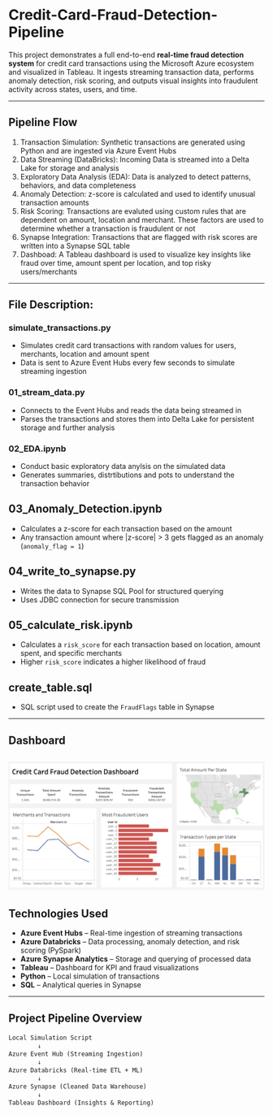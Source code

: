 # Credit-Card-Fraud-Detection-Pipeline

This project demonstrates a full end-to-end **real-time fraud detection system** for credit card transactions using the Microsoft Azure ecosystem and visualized in Tableau. It ingests streaming transaction data, performs anomaly detection, risk scoring, and outputs visual insights into fraudulent activity across states, users, and time.

---
## Pipeline Flow
1. Transaction Simulation: Synthetic transactions are generated using Python and are ingested via Azure Event Hubs
2. Data Streaming (DataBricks): Incoming Data is streamed into a Delta Lake for storage and analysis
3. Exploratory Data Analysis (EDA): Data is analyzed to detect patterns, behaviors, and data completeness
4. Anomaly Detection: z-score is calculated and used to identify unusual transaction amounts
5. Risk Scoring: Transactions are evaluted using custom rules that are dependent on amount, location and merchant. These factors are used to determine whether a transaction is fraudulent or not
6. Synapse Integration: Transactions that are flagged with risk scores are written into a Synapse SQL table
7. Dashboad: A Tableau dashboard is used to visualize key insights like fraud over time, amount spent per location, and top risky users/merchants
---
## File Description:
### simulate_transactions.py
- Simulates credit card transactions with random values for users, merchants, location and amount spent
- Data is sent to Azure Event Hubs every few seconds to simulate streaming ingestion

### 01_stream_data.py
- Connects to the Event Hubs and reads the data being streamed in
- Parses the transactions and stores them into Delta Lake for persistent storage and further analysis

### 02_EDA.ipynb
- Conduct basic exploratory data anylsis on the simulated data
- Generates summaries, distrtibutions and pots to understand the transaction behavior

## 03_Anomaly_Detection.ipynb
- Calculates a z-score for each transaction based on the amount
- Any transaction amount where |z-score| > 3 gets flagged as an anomaly (`anomaly_flag = 1`)

## 04_write_to_synapse.py
- Writes the data to Synapse SQL Pool for structured querying
- Uses JDBC connection for secure transmission

## 05_calculate_risk.ipynb
- Calculates a `risk_score` for each transaction based on location, amount spent, and specific merchants
- Higher `risk_score` indicates a higher likelihood of fraud

## create_table.sql
- SQL script used to create the `FraudFlags` table in Synapse
---
## Dashboard
[![Dashboard Preview](tableau/dashboard.png)]((https://us-east-1.online.tableau.com/#/site/rajdeepsingh9613-60cc67e78b/views/CreditCardFraudDetectionProject/CreditCardFraudDetectionDashboard?:iid=1))
---
## Technologies Used

- **Azure Event Hubs** – Real-time ingestion of streaming transactions
- **Azure Databricks** – Data processing, anomaly detection, and risk scoring (PySpark)
- **Azure Synapse Analytics** – Storage and querying of processed data
- **Tableau** – Dashboard for KPI and fraud visualizations
- **Python** – Local simulation of transactions
- **SQL** – Analytical queries in Synapse

---

## Project Pipeline Overview

```plaintext
Local Simulation Script
        ↓
Azure Event Hub (Streaming Ingestion)
        ↓
Azure Databricks (Real-time ETL + ML)
        ↓
Azure Synapse (Cleaned Data Warehouse)
        ↓
Tableau Dashboard (Insights & Reporting)
```

